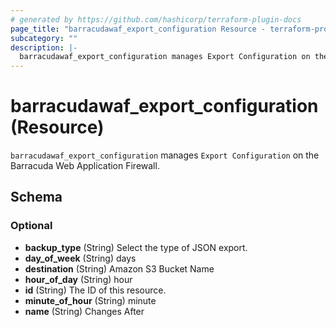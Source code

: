 ```yaml
---
# generated by https://github.com/hashicorp/terraform-plugin-docs
page_title: "barracudawaf_export_configuration Resource - terraform-provider-barracudawaf"
subcategory: ""
description: |-
  barracudawaf_export_configuration manages Export Configuration on the Barracuda Web Application Firewall.
---
```


# barracudawaf_export_configuration (Resource)

`barracudawaf_export_configuration` manages `Export Configuration` on the Barracuda Web Application Firewall.



<!-- schema generated by tfplugindocs -->
## Schema

### Optional

- **backup_type** (String) Select the type of JSON export.
- **day_of_week** (String) days
- **destination** (String) Amazon S3 Bucket Name
- **hour_of_day** (String) hour
- **id** (String) The ID of this resource.
- **minute_of_hour** (String) minute
- **name** (String) Changes After


